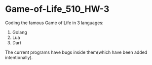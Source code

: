 # Game-of-Life_510_HW-3
Coding the famous Game of Life in 3 languages:
  1. Golang
  2. Lua
  3. Dart
 
The current programs have bugs inside them(which have been added intentionally).

